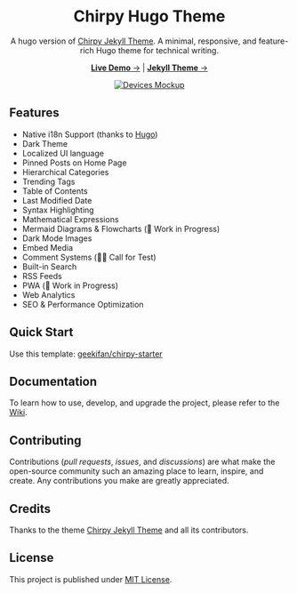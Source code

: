 <!-- markdownlint-disable-next-line -->
<div align="center">

  <!-- markdownlint-disable-next-line -->
  # Chirpy Hugo Theme

  A hugo version of [Chirpy Jekyll Theme]([chirpy-jekyll]). A minimal, responsive, and feature-rich Hugo theme for technical writing.

  [**Live Demo** →][demo] | [**Jekyll Theme** →][chirpy-jekyll]

  [![Devices Mockup](https://chirpy-img.netlify.app/commons/devices-mockup.png)][demo]

</div>

## Features

- Native i18n Support (thanks to [Hugo][hugo])
- Dark Theme
- Localized UI language
- Pinned Posts on Home Page
- Hierarchical Categories
- Trending Tags
- Table of Contents
- Last Modified Date
- Syntax Highlighting
- Mathematical Expressions
- Mermaid Diagrams & Flowcharts (🚧 Work in Progress)
- Dark Mode Images
- Embed Media
- Comment Systems (🙋‍♂️ Call for Test)
- Built-in Search
- RSS Feeds
- PWA (🚧 Work in Progress)
- Web Analytics
- SEO & Performance Optimization

## Quick Start
Use this template: [geekifan/chirpy-starter](https://github.com/geekifan/chirpy-starter)

## Documentation

To learn how to use, develop, and upgrade the project, please refer to the [Wiki][wiki].

## Contributing

Contributions (_pull requests_, _issues_, and _discussions_) are what make the open-source community such an amazing place
to learn, inspire, and create. Any contributions you make are greatly appreciated.

## Credits

Thanks to the theme [Chirpy Jekyll Theme][chirpy-jekyll] and all its contributors.

## License

This project is published under [MIT License][license].

[chirpy-jekyll]: https://github.com/cotes2020/jekyll-theme-chirpy
[license]: https://github.com/geekifan/hugo-theme-chirpy/blob/main/LICENSE
[hugo]: https://gohugo.io/
[demo]: https://geekifan.github.io/chirpy-starter
[wiki]: https://geekifan.github.io/chirpy-starter